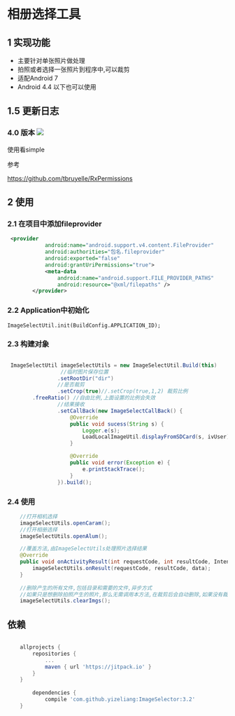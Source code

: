 # 相册选择工具

## 1 实现功能

- 主要针对单张照片做处理
- 拍照或者选择一张照片到程序中,可以裁剪
- 适配Android 7
- Android 4.4 以下也可以使用



## 1.5 更新日志

### 4.0 版本 [![](https://jitpack.io/v/yizeliang/ImageSelector.svg)](https://jitpack.io/#yizeliang/ImageSelector)

使用看simple


参考

https://github.com/tbruyelle/RxPermissions



## 2 使用


### 2.1 在项目中添加fileprovider

```xml
 <provider
            android:name="android.support.v4.content.FileProvider"
            android:authorities="包名.fileprovider"
            android:exported="false"
            android:grantUriPermissions="true">
            <meta-data
                android:name="android.support.FILE_PROVIDER_PATHS"
                android:resource="@xml/filepaths" />
        </provider>

```

### 2.2 Application中初始化

` ImageSelectUtil.init(BuildConfig.APPLICATION_ID); `

### 2.3 构建对象

````java

 ImageSelectUtil imageSelectUtils = new ImageSelectUtil.Build(this)
                 //临时图片保存位置
                .setRootDir("dir")
                //是否裁剪
                .setCrop(true)//.setCrop(true,1,2) 裁剪比例
		.freeRatio() //自由比例,上面设置的比例会失效
                //结果接收
                .setCallBack(new ImageSelectCallBack() {
                    @Override
                    public void sucess(String s) {
                        Logger.e(s);
                        LoadLocalImageUtil.displayFromSDCard(s, ivUser);
                    }

                    @Override
                    public void error(Exception e) {
                        e.printStackTrace();
                    }
                }).build();
````

### 2.4 使用
````java
    //打开相机选择
    imageSelectUtils.openCaram();
    //打开相册选择
    imageSelectUtils.openAlum();

    //覆盖方法,由ImageSelectUtils处理照片选择结果
    @Override
    public void onActivityResult(int requestCode, int resultCode, Intent data) {
        imageSelectUtils.onResult(requestCode, resultCode, data);
    }
    
    //删除产生的所有文件,包括目录和需要的文件,异步方式
    //如果只是想删除拍照产生的照片,那么无需调用本方法,在裁剪后会自动删除,如果没有裁剪,则不删除
    imageSelectUtils.clearImgs();
````
## 依赖
```gradle

	allprojects {
		repositories {
			...
			maven { url 'https://jitpack.io' }
		}
	}
        
        dependencies {
	        compile 'com.github.yizeliang:ImageSelector:3.2'
	}

```
